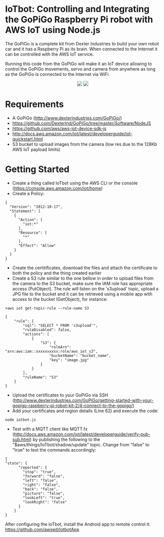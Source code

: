 
# IoTbot: Controlling and Integrating the GoPiGo Raspberry Pi robot with AWS IoT using Node.js

The GoPiGo is a complete kit from Dexter Industries to build your own robot car and it has a Raspberry Pi as its brain. When connected to the Internet it can be controlled with the AWS IoT service.

Running this code from the GoPiGo will make it an IoT device allowing to control the GoPiGo movements, servo and camera from anywhere as long as the GoPiGo is connected to the Internet via WiFi.

<p align="center">
  <img src="https://raw.githubusercontent.com/DexterInd/GoPiGo/master/GoPiGo_Chassis-300.jpg" />
  <img src="https://media.amazonwebservices.com/blog/2015/deck_compute_chip_300_1.png"  />
</p>

# Requirements

* A GoPiGo (http://www.dexterindustries.com/GoPiGo/)
* https://github.com/DexterInd/GoPiGo/tree/master/Software/NodeJS
* https://github.com/aws/aws-iot-device-sdk-js 
* http://docs.aws.amazon.com/iot/latest/developerguide/iot-quickstart.html
* S3 bucket to upload images from the camera (low res due to the 128Kb AWS IoT payload limits)

# Getting Started

* Create a thing called IoTbot using the AWS CLI or the console (https://console.aws.amazon.com/iot/home)
* Create a Policy:
```
{
  "Version": "2012-10-17",
  "Statement": [
    {
      "Action": [
        "iot:*"
      ],
      "Resource": [
        "*"
      ],
      "Effect": "Allow"
    }
  ]
}
```
* Create the certitificates, download the files and attach the certificate to both the policy and the thing created earlier
* Create a S3 rule similar to the one bellow in order to upload files from the camera to the S3 bucket, make sure the IAM role has appropriate access (PutObject). The rule will listen on the 's3upload' topic, upload a JPG file to the bucket and it can be retrieved using a mobile app with access to the bucket (GetObject), for instance:
```
>aws iot get-topic-rule --rule-name S3 

{
    "rule": {
        "sql": "SELECT * FROM 's3upload'",
        "ruleDisabled": false,
        "actions": [
            {
                "s3": {
                    "roleArn": "arn:aws:iam::xxxxxxxxxx:role/aws_iot_s3",
                    "bucketName": "bucket_name",
                    "key": "image.jpg"
                }
            }
        ],
        "ruleName": "S3"
    }
} 
```
* Upload the certificates to your GoPiGo via SSH (http://www.dexterindustries.com/GoPiGo/getting-started-with-your-gopigo-raspberry-pi-robot-kit-2/4-connect-to-the-gopigo/)
* Add your certificates and region details (Line 62) and execute the code:
```
node iotbot.js
```
* Test with a MQTT client like MQTT.fx (http://docs.aws.amazon.com/iot/latest/developerguide/verify-pub-sub.html) by publishing the following to the "$aws/things/IoTbot/shadow/update" topic. Change from "false" to "true" to test the commands accordingly:

```
{
"state": {
      "reported": {
        "stop": "true",
        "forward": "false",
        "left": "false",
        "right": "false",
        "back": "false",
        "picture": "false",
        "lookLeft": "true",
        "lookRight": "false"
      }
    }
}
```

After configuring the IoTbot, install the Android app to remote control it: https://github.com/awsed/IotbotApp
